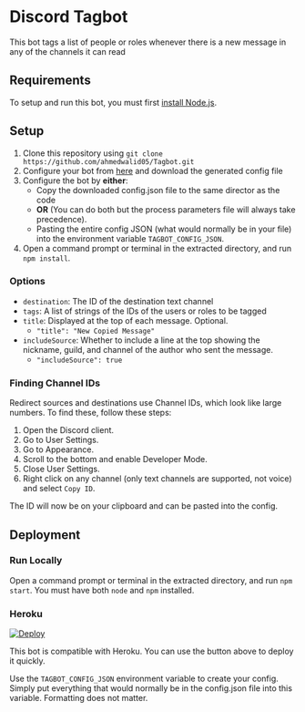 # Discord Tagbot

This bot tags a list of people or roles whenever there is a new message in any of the channels it can read



## Requirements

To setup and run this bot, you must first [install Node.js](https://nodejs.org/en/).

## Setup

1. Clone this repository using `git clone https://github.com/ahmedwalid05/Tagbot.git`
2. Configure your bot from [here](https://ahmedwalid05.github.io/Tagbot/) and download the generated config file
3. Configure the bot by **either**:
    - Copy the downloaded config.json file to the same director as the code 
    - **OR** (You can do both but the process parameters file will always take precedence).
    - Pasting the entire config JSON (what would normally be in your file) into the environment variable `TAGBOT_CONFIG_JSON`.
4. Open a command prompt or terminal in the extracted directory, and run `npm install`.

### Options
* `destination`: The ID of the destination text channel
* `tags`: A list of strings of the IDs of the users or roles to be tagged
* `title`: Displayed at the top of each message. Optional.
  * ```"title": "New Copied Message"```
* `includeSource`: Whether to include a line at the top showing the nickname, guild, and channel of the author who sent the message.
  * ```"includeSource": true```



### Finding Channel IDs

Redirect sources and destinations use Channel IDs, which look like large numbers. To find these, follow these steps:

1. Open the Discord client.
2. Go to User Settings.
3. Go to Appearance.
4. Scroll to the bottom and enable Developer Mode.
5. Close User Settings.
6. Right click on any channel (only text channels are supported, not voice) and select `Copy ID`.

The ID will now be on your clipboard and can be pasted into the config.


## Deployment

### Run Locally

Open a command prompt or terminal in the extracted directory, and run `npm start`. You must have both `node` and `npm` installed.

### Heroku

[![Deploy](https://www.herokucdn.com/deploy/button.svg)](https://heroku.com/deploy?template=https://github.com/ahmedwalid05/Tagbot/tree/master)

This bot is compatible with Heroku. You can use the button above to deploy it quickly. 

Use the `TAGBOT_CONFIG_JSON` environment variable to create your config. Simply put everything that would normally be in the config.json file into this variable. Formatting does not matter.
